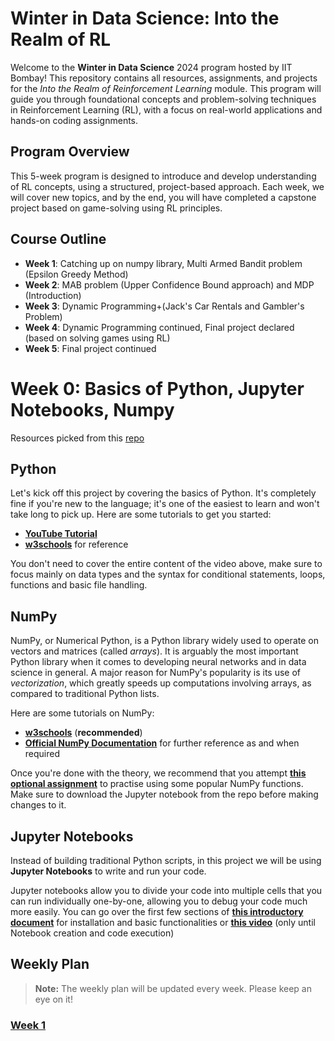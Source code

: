 # Winter in Data Science: Into the Realm of RL

Welcome to the **Winter in Data Science** 2024 program hosted by IIT Bombay! This repository contains all resources, assignments, and projects for the _Into the Realm of Reinforcement Learning_ module. This program will guide you through foundational concepts and problem-solving techniques in Reinforcement Learning (RL), with a focus on real-world applications and hands-on coding assignments.

## Program Overview

This 5-week program is designed to introduce and develop understanding of RL concepts, using a structured, project-based approach. Each week, we will cover new topics, and by the end, you will have completed a capstone project based on game-solving using RL principles.

## Course Outline
- **Week 1**: Catching up on numpy library, Multi Armed Bandit problem (Epsilon Greedy Method)
- **Week 2**: MAB problem (Upper Confidence Bound approach) and MDP (Introduction)
- **Week 3**: Dynamic Programming+(Jack's Car Rentals and Gambler's Problem)
- **Week 4**: Dynamic Programming continued, Final project declared (based on solving games using RL)
- **Week 5**: Final project continued

# Week 0: Basics of Python, Jupyter Notebooks, Numpy

Resources picked from this [repo](https://github.com/deeksha-4/WiDS-23-Into_the_Realm_of_Neural_Networks/blob/36e94bf31c9cac60b03ef4fbc7d0100826f079d6/Week1/README.md)

## Python

Let's kick off this project by covering the basics of Python. It's completely fine if you're new to the language; it's one of the easiest to learn and won't take long to pick up.
Here are some tutorials to get you started:

- [**YouTube Tutorial**](https://www.youtube.com/watch?v=rfscVS0vtbw)
- [**w3schools**](https://www.w3schools.com/python/) for reference

You don't need to cover the entire content of the video above, make sure to focus mainly on data types and the syntax for conditional statements, loops, functions  and basic file handling.

## NumPy
NumPy, or Numerical Python, is a Python library widely used to operate on vectors and matrices (called *arrays*). It is arguably the most important Python library when it comes to developing neural networks and in data science in general. A major reason for NumPy's popularity is its use of *vectorization*, which greatly speeds up computations involving arrays, as compared to traditional Python lists.

Here are some tutorials on NumPy:

- [**w3schools**](https://www.w3schools.com/python/numpy/default.asp) (**recommended**)
- [**Official NumPy Documentation**](https://numpy.org/) for further reference as and when required

Once you're done with the theory, we recommend that you attempt [**this optional assignment**](./Week1/NumpyAssignment.ipynb) to practise using some popular NumPy functions. Make sure to download the Jupyter notebook from the repo before making changes to it.

## Jupyter Notebooks
Instead of building traditional Python scripts, in this project we will be using **Jupyter Notebooks** to write and run your code.

Jupyter notebooks allow you to divide your code into multiple cells that you can run individually one-by-one, allowing you to debug your code much more easily. You can go over the first few sections of [**this introductory document**](https://realpython.com/jupyter-notebook-introduction/) for installation and basic functionalities or [**this video**](https://www.youtube.com/watch?v=HW29067qVWk) (only until Notebook creation and code execution)

## Weekly Plan

> **Note:** The weekly plan will be updated every week. Please keep an eye on it!

### [Week 1](./Week1/README.md)




